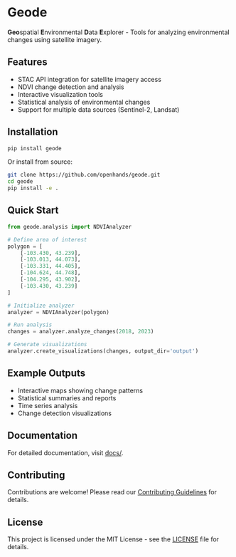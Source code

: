 # Geode

**Geo**spatial **E**nvironmental **D**ata **E**xplorer - Tools for analyzing environmental changes using satellite imagery.

## Features

- STAC API integration for satellite imagery access
- NDVI change detection and analysis
- Interactive visualization tools
- Statistical analysis of environmental changes
- Support for multiple data sources (Sentinel-2, Landsat)

## Installation

```bash
pip install geode
```

Or install from source:

```bash
git clone https://github.com/openhands/geode.git
cd geode
pip install -e .
```

## Quick Start

```python
from geode.analysis import NDVIAnalyzer

# Define area of interest
polygon = [
    [-103.430, 43.239],
    [-103.013, 44.073],
    [-103.331, 44.405],
    [-104.624, 44.748],
    [-104.295, 43.902],
    [-103.430, 43.239]
]

# Initialize analyzer
analyzer = NDVIAnalyzer(polygon)

# Run analysis
changes = analyzer.analyze_changes(2018, 2023)

# Generate visualizations
analyzer.create_visualizations(changes, output_dir='output')
```

## Example Outputs

- Interactive maps showing change patterns
- Statistical summaries and reports
- Time series analysis
- Change detection visualizations

## Documentation

For detailed documentation, visit [docs/](docs/).

## Contributing

Contributions are welcome! Please read our [Contributing Guidelines](CONTRIBUTING.md) for details.

## License

This project is licensed under the MIT License - see the [LICENSE](LICENSE) file for details.